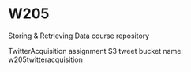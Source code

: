 # W205
Storing &amp; Retrieving Data course repository

TwitterAcquisition assignment S3 tweet bucket name: w205twitteracquisition
